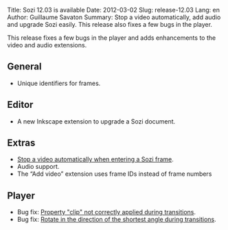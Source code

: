 Title: Sozi 12.03 is available
Date: 2012-03-02
Slug: release-12.03
Lang: en
Author: Guillaume Savaton
Summary:
    Stop a video automatically, add audio and upgrade Sozi easily. This release also fixes a few bugs in the player.

This release fixes a few bugs in the player and adds enhancements to the video and audio extensions.

General
-------

* Unique identifiers for frames.

Editor
------

* A new Inkscape extension to upgrade a Sozi document.

Extras
------

* [Stop a video automatically when entering a Sozi frame](https://github.com/senshu/Sozi/issues/78).
* Audio support.
* The “Add video” extension uses frame IDs instead of frame numbers

Player
------

* Bug fix: [Property "clip" not correctly applied during transitions](https://github.com/senshu/Sozi/issues/81).
* Bug fix: [Rotate in the direction of the shortest angle during transitions](https://github.com/senshu/Sozi/issues/83).


